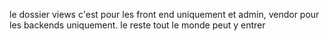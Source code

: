 le dossier views c'est pour les front end uniquement et admin, vendor  pour les backends uniquement. le reste tout le monde peut y entrer
